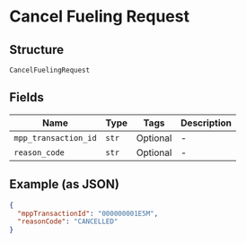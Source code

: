 
# Cancel Fueling Request

## Structure

`CancelFuelingRequest`

## Fields

| Name | Type | Tags | Description |
|  --- | --- | --- | --- |
| `mpp_transaction_id` | `str` | Optional | - |
| `reason_code` | `str` | Optional | - |

## Example (as JSON)

```json
{
  "mppTransactionId": "000000001E5M",
  "reasonCode": "CANCELLED"
}
```

